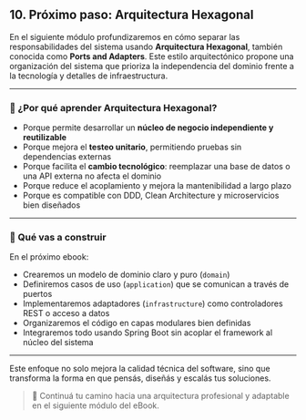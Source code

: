 ## 10. Próximo paso: Arquitectura Hexagonal

En el siguiente módulo profundizaremos en cómo separar las responsabilidades del sistema usando **Arquitectura Hexagonal**, también conocida como **Ports and Adapters**. Este estilo arquitectónico propone una organización del sistema que prioriza la independencia del dominio frente a la tecnología y detalles de infraestructura.

---

### 🚀 ¿Por qué aprender Arquitectura Hexagonal?

- Porque permite desarrollar un **núcleo de negocio independiente y reutilizable**
- Porque mejora el **testeo unitario**, permitiendo pruebas sin dependencias externas
- Porque facilita el **cambio tecnológico**: reemplazar una base de datos o una API externa no afecta el dominio
- Porque reduce el acoplamiento y mejora la mantenibilidad a largo plazo
- Porque es compatible con DDD, Clean Architecture y microservicios bien diseñados

---

### 📌 Qué vas a construir

En el próximo ebook:

- Crearemos un modelo de dominio claro y puro (`domain`)
- Definiremos casos de uso (`application`) que se comunican a través de puertos
- Implementaremos adaptadores (`infrastructure`) como controladores REST o acceso a datos
- Organizaremos el código en capas modulares bien definidas
- Integraremos todo usando Spring Boot sin acoplar el framework al núcleo del sistema

---

Este enfoque no solo mejora la calidad técnica del software, sino que transforma la forma en que pensás, diseñás y escalás tus soluciones.

> 📖 Continuá tu camino hacia una arquitectura profesional y adaptable en el siguiente módulo del eBook.

